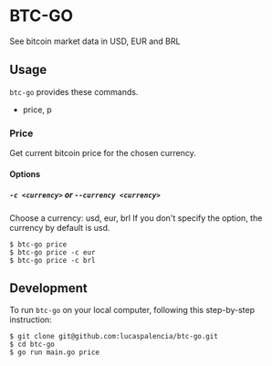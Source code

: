 # BTC-GO

See bitcoin market data in USD, EUR and BRL

## Usage

`btc-go` provides these commands.

- price, p

### Price

Get current bitcoin price for the chosen currency.

#### Options

##### `-c <currency>` or `--currency <currency>`

Choose a currency: usd, eur, brl
If you don't specify the option, the currency by default is usd.

```
$ btc-go price
$ btc-go price -c eur
$ btc-go price -c brl
```

## Development

To run `btc-go` on your local computer, following this step-by-step instruction:

```
$ git clone git@github.com:lucaspalencia/btc-go.git
$ cd btc-go
$ go run main.go price
```